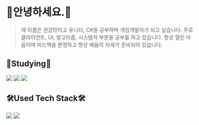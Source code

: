 # 👐안녕하세요.🐻
> 제 이름은 권강민이고 유니티, C#을 공부하며 게임개발자가 되고 싶습니다.
> 주로 클라이언트, UI, 알고리즘, 시스템적 부분을 공부를 하고 있습니다.
> 항상 열린 마음이며 피드백을 환영하고 항상 배움의 자세가 준비되어 있습니다.

## 📝Studying📝
<img src="https://img.shields.io/badge/Cscarp-6A329F?style=flat-square&logo=csharp&logoColor=white"/> <img src="https://img.shields.io/badge/C++-C90076?style=flat-square&logo=C++&logoColor=white"/> <img src="https://img.shields.io/badge/Unity-000000?style=flat-square&logo=Unity&logoColor=white">

## 🛠️Used Tech Stack🛠️
<img src="https://img.shields.io/badge/MySQL-2986CC?style=flat-square&logo=MySQL&logoColor=white"/> <img src="https://img.shields.io/badge/Visual Studio Code-007ACC?style=flat-square&logo=Visual Studio Code&logoColor=white"/>
